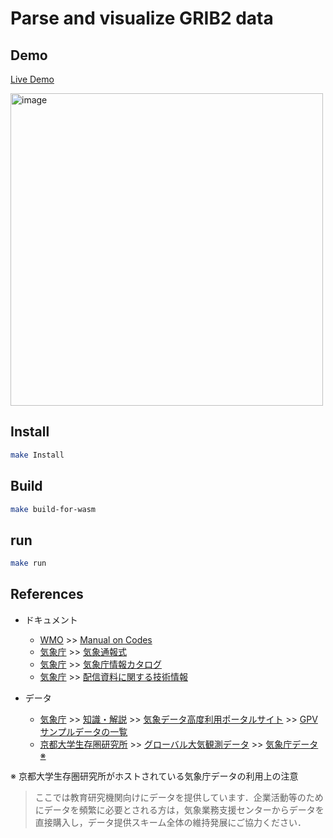 # Parse and visualize GRIB2 data

## Demo

[Live Demo](https://seotaro.github.io/grib2-visualization/)

<img width="500" alt="image" src="https://user-images.githubusercontent.com/46148606/235341919-ed067400-c9c6-415c-b926-5534f29b75c3.png">

## Install

```bash
make Install
```

## Build

```bash
make build-for-wasm
```

## run

```bash
make run
```

## References

- ドキュメント
  - [WMO](https://public.wmo.int/) >> [Manual on Codes](https://library.wmo.int/index.php?lvl=notice_display&id=10684#.ZEsjTOxBz0p)
  - [気象庁](https://www.jma.go.jp/jma/index.html) >> [気象通報式](https://www.jma.go.jp/jma/kishou/books/tsuhoshiki/tsuhoshiki.html)
  - [気象庁](https://www.jma.go.jp/jma/index.html) >> [気象庁情報カタログ](https://www.data.jma.go.jp/add/suishin/catalogue/catalogue.html)
  - [気象庁](https://www.jma.go.jp/jma/index.html) >> [配信資料に関する技術情報](https://www.data.jma.go.jp/add/suishin/cgi-bin/jyouhou/jyouhou.cgi)

- データ
  - [気象庁](https://www.jma.go.jp/jma/index.html) >> [知識・解説](https://www.jma.go.jp/jma/menu/menuknowledge.html) >> [気象データ高度利用ポータルサイト](https://www.data.jma.go.jp/developer/index.html) >> [GPVサンプルデータの一覧](https://www.data.jma.go.jp/developer/gpv_sample.html)
  - [京都大学生存圏研究所](http://database.rish.kyoto-u.ac.jp/) >> [グローバル大気観測データ](http://database.rish.kyoto-u.ac.jp/arch/glob-atmos/) >> [気象庁データ ※](http://database.rish.kyoto-u.ac.jp/arch/jmadata/gpv-original.html)

※ 京都大学生存圏研究所がホストされている気象庁データの利用上の注意
> ここでは教育研究機関向けにデータを提供しています．企業活動等のためにデータを頻繁に必要とされる方は，気象業務支援センターからデータを直接購入し，データ提供スキーム全体の維持発展にご協力ください．
